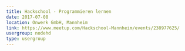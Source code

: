 ```yaml
---
title: Hackschool - Programmieren lernen
date: 2017-07-08
location: Onwerk GmbH, Mannheim
link: https://www.meetup.com/Hackschool-Mannheim/events/238977625/
usergroup: nodehd
type: usergroup
---
```

